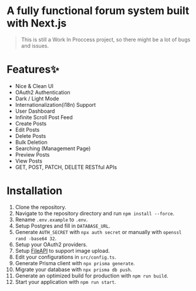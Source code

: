 # A fully functional forum system built with Next.js
> This is still a Work In Proccess project, so there might be a lot of bugs and issues.
# Features✨
- Nice & Clean UI
- OAuth2 Authentication
- Dark / Light Mode
- Internationalization(i18n) Support
- User Dashboard
- Infinite Scroll Post Feed
- Create Posts
- Edit Posts
- Delete Posts
- Bulk Deletion
- Searching (Management Page)
- Preview Posts
- View Posts
- GET, POST, PATCH, DELETE RESTful APIs
# Installation
1. Clone the repository.
2. Navigate to the repository directory and run `npm install --force`.
3. Rename `.env.example` to `.env`.
4. Setup Postgres and fill in `DATABASE_URL`.
5. Generate `AUTH_SECRET` with `npx auth secret` or manually with `openssl rand -base64 32`.
6. Setup your OAuth2 providers.
7. Setup [FileAPI](https://github.com/SHD-Development/fileapi) to support image upload.
8. Edit your configurations in `src/config.ts`.
9. Generate Prisma client with `npx prisma generate`.
10. Migrate your database with `npx prisma db push`.
11. Generate an optimized build for production with `npm run build`.
12. Start your application with `npm run start`.
